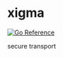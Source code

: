 # xigma

[![Go Reference](https://pkg.go.dev/badge/github.com/jamesliu96/xigma.svg)](https://pkg.go.dev/github.com/jamesliu96/xigma)

secure transport
